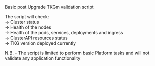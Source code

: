 Basic post Upgrade TKGm validation script

The script will check: <br />
  -> Cluster status<br /> 
  -> Health of the nodes<br />
  -> Health of the pods, services, deployments and ingress<br />
  -> ClusterAPI resources status<br />
  -> TKG version deployed currently<br />

N.B. - The script is limited to perform basic Platform tasks and  will not validate any application functionality 
